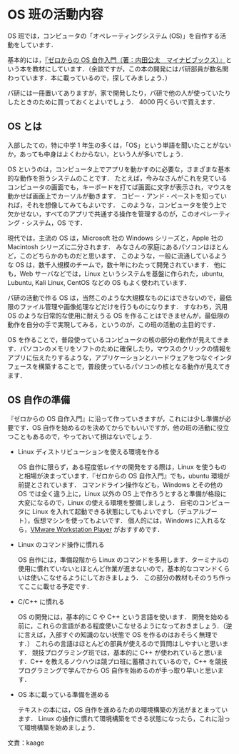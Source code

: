 # OS 班の活動内容
OS 班では，コンピュータの「オペレーティングシステム (OS)」を自作する活動をしています．

基本的には，[『ゼロからの OS 自作入門（著：内田公太　マイナビブックス）』](https://www.amazon.co.jp/%E3%82%BC%E3%83%AD%E3%81%8B%E3%82%89%E3%81%AEOS%E8%87%AA%E4%BD%9C%E5%85%A5%E9%96%80-%E5%86%85%E7%94%B0-%E5%85%AC%E5%A4%AA/dp/4839975868/)という本を教材にしています．（余談ですが，この本の開発にはパ研部員が数名関わっています．本に載っているので，探してみましょう．）

パ研には一冊置いてありますが，家で開発したり，パ研で他の人が使っていたりしたときのために買っておくとよいでしょう．
4000 円くらいで買えます．

## OS とは
入部したての，特に中学 1 年生の多くは，「OS」という単語を聞いたことがないか，あっても中身はよくわからない，という人が多いでしょう．

OS というのは，コンピュータ上でアプリを動かすのに必要な，さまざまな基本的な動作を担うシステムのことです．
たとえば，今みなさんがこれを見ているコンピュータの画面でも，キーボードを打てば画面に文字が表示され，マウスを動かせば画面上でカーソルが動きます．
コピー・アンド・ペーストを知っていれば，それを想像してみてもよいです．
このような，コンピュータを使う上で欠かせない，すべてのアプリで共通する操作を管理するのが，このオペレーティング・システム，OS です．

現代では，主流の OS は，Microsoft 社の Windows シリーズと，Apple 社の Macintosh シリーズに二分されます．
みなさんの家庭にあるパソコンはほとんど，このどちらかのものだと思います．
このような，一般に流通しているような OS は，数千人規模のチームで，数十年にわたって開発されています．
他にも，Web サーバなどでは，Linux というシステムを基盤に作られた，ubuntu, Lubuntu, Kali Linux, CentOS などの OS もよく使われています．

パ研の活動で作る OS は，当然このような大規模なものにはできないので，最低限のファイル管理や画像処理などだけを行うものになります．
すなわち，汎用 OS のような日常的な使用に耐えうる OS を作ることはできませんが，最低限の動作を自分の手で実現してみる，というのが，この班の活動の主目的です．

OS を作ることで，普段使っているコンピュータの核の部分の動作が見えてきます．パソコンのメモリをソフトのために確保したり，マウスのクリックの情報をアプリに伝えたりするような，アプリケーションとハードウェアをつなぐインタフェースを構築することで，普段使っているパソコンの核となる動作が見えてきます．

## OS 自作の準備
『ゼロからの OS 自作入門』に沿って作っていきますが，これには少し準備が必要です．OS 自作を始めるのを決めてからでもいいですが，他の班の活動に役立つこともあるので，やっておいて損はないでしょう．

- Linux ディストリビューションを使える環境を作る

	OS 自作に限らず，ある程度低レイヤの開発をする際は，Linux を使うものと相場が決まっています．『ゼロからの OS 自作入門』でも，ubuntu 環境が前提とされています．
	コマンドライン操作なども，Windows とその他の OS では全く違う上に，Linux 以外の OS 上で作ろうとすると準備が格段に大変になるので，Linux の使える環境を整備しましょう．
	自宅のコンピュータに Linux を入れて起動できる状態にしてもよいですし（デュアルブート），仮想マシンを使ってもよいです．
	個人的には，Windows に入れるなら，[VMware Workstation Player](https://www.vmware.com/jp/products/workstation-player/workstation-player-evaluation.html) がおすすめです．

- Linux のコマンド操作に慣れる

	OS 自作には，準備段階から Linux のコマンドを多用します．ターミナルの使用に慣れていないとほとんど作業が進まないので，基本的なコマンドくらいは使いこなせるようにしておきましょう．
	この部分の教材もそのうち作ってここに載せる予定です．

- C/C++ に慣れる

	OS の開発には，基本的に C や C++ という言語を使います．
	開発を始める前に，これらの言語がある程度使いこなせるようになっておきましょう．（逆に言えば，入部すぐの知識のない状態で OS を作るのはおそらく無理です．）
	これらの言語はほとんどの部員が使えるので質問はしやすいと思います．
	競技プログラミング班では，基本的に C++ が使われていると思います．C++ を教えるノウハウは競プロ班に蓄積されているので，C++ を競技プログラミングで学んでから OS 自作を始めるのが手っ取り早いと思います．

- OS 本に載っている準備を進める

	テキストの本には，OS 自作を進めるための環境構築の方法がまとまっています．
	Linux の操作に慣れて環境構築をできる状態になったら，これに沿って環境構築を始めましょう．

文責：kaage
